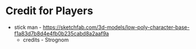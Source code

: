 # Credit for Players

* stick man - https://sketchfab.com/3d-models/low-poly-character-base-f1a83d7b8d4e4fb0b235cabd8a2aaf9a
    * credits - Strognom
    
